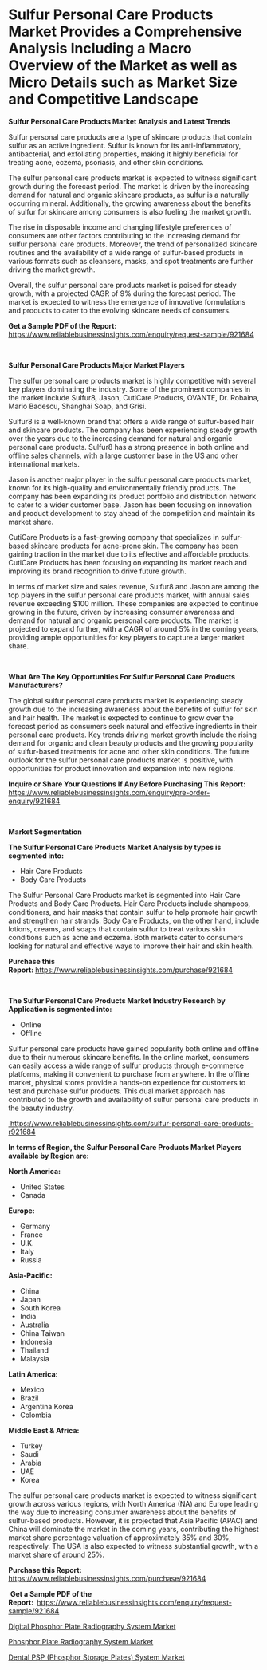 <p><h1>Sulfur Personal Care Products Market Provides a Comprehensive Analysis Including a Macro Overview of the Market as well as Micro Details such as Market Size and Competitive Landscape</h1></p><p><strong>Sulfur Personal Care Products Market Analysis and Latest Trends</strong></p>
<p><p>Sulfur personal care products are a type of skincare products that contain sulfur as an active ingredient. Sulfur is known for its anti-inflammatory, antibacterial, and exfoliating properties, making it highly beneficial for treating acne, eczema, psoriasis, and other skin conditions.</p><p>The sulfur personal care products market is expected to witness significant growth during the forecast period. The market is driven by the increasing demand for natural and organic skincare products, as sulfur is a naturally occurring mineral. Additionally, the growing awareness about the benefits of sulfur for skincare among consumers is also fueling the market growth.</p><p>The rise in disposable income and changing lifestyle preferences of consumers are other factors contributing to the increasing demand for sulfur personal care products. Moreover, the trend of personalized skincare routines and the availability of a wide range of sulfur-based products in various formats such as cleansers, masks, and spot treatments are further driving the market growth.</p><p>Overall, the sulfur personal care products market is poised for steady growth, with a projected CAGR of 9% during the forecast period. The market is expected to witness the emergence of innovative formulations and products to cater to the evolving skincare needs of consumers.</p></p>
<p><strong>Get a Sample PDF of the Report:&nbsp;</strong> <a href="https://www.reliablebusinessinsights.com/enquiry/request-sample/921684">https://www.reliablebusinessinsights.com/enquiry/request-sample/921684</a></p>
<p>&nbsp;</p>
<p><strong>Sulfur Personal Care Products Major Market Players</strong></p>
<p><p>The sulfur personal care products market is highly competitive with several key players dominating the industry. Some of the prominent companies in the market include Sulfur8, Jason, CutiCare Products, OVANTE, Dr. Robaina, Mario Badescu, Shanghai Soap, and Grisi.</p><p>Sulfur8 is a well-known brand that offers a wide range of sulfur-based hair and skincare products. The company has been experiencing steady growth over the years due to the increasing demand for natural and organic personal care products. Sulfur8 has a strong presence in both online and offline sales channels, with a large customer base in the US and other international markets.</p><p>Jason is another major player in the sulfur personal care products market, known for its high-quality and environmentally friendly products. The company has been expanding its product portfolio and distribution network to cater to a wider customer base. Jason has been focusing on innovation and product development to stay ahead of the competition and maintain its market share.</p><p>CutiCare Products is a fast-growing company that specializes in sulfur-based skincare products for acne-prone skin. The company has been gaining traction in the market due to its effective and affordable products. CutiCare Products has been focusing on expanding its market reach and improving its brand recognition to drive future growth.</p><p>In terms of market size and sales revenue, Sulfur8 and Jason are among the top players in the sulfur personal care products market, with annual sales revenue exceeding $100 million. These companies are expected to continue growing in the future, driven by increasing consumer awareness and demand for natural and organic personal care products. The market is projected to expand further, with a CAGR of around 5% in the coming years, providing ample opportunities for key players to capture a larger market share.</p></p>
<p>&nbsp;</p>
<p><strong>What Are The Key Opportunities For Sulfur Personal Care Products Manufacturers?</strong></p>
<p><p>The global sulfur personal care products market is experiencing steady growth due to the increasing awareness about the benefits of sulfur for skin and hair health. The market is expected to continue to grow over the forecast period as consumers seek natural and effective ingredients in their personal care products. Key trends driving market growth include the rising demand for organic and clean beauty products and the growing popularity of sulfur-based treatments for acne and other skin conditions. The future outlook for the sulfur personal care products market is positive, with opportunities for product innovation and expansion into new regions.</p></p>
<p><strong>Inquire or Share Your Questions If Any Before Purchasing This Report:</strong> <a href="https://www.reliablebusinessinsights.com/enquiry/pre-order-enquiry/921684">https://www.reliablebusinessinsights.com/enquiry/pre-order-enquiry/921684</a></p>
<p>&nbsp;</p>
<p><strong>Market Segmentation</strong></p>
<p><strong>The Sulfur Personal Care Products Market Analysis by types is segmented into:</strong></p>
<p><ul><li>Hair Care Products</li><li>Body Care Products</li></ul></p>
<p><p>The Sulfur Personal Care Products market is segmented into Hair Care Products and Body Care Products. Hair Care Products include shampoos, conditioners, and hair masks that contain sulfur to help promote hair growth and strengthen hair strands. Body Care Products, on the other hand, include lotions, creams, and soaps that contain sulfur to treat various skin conditions such as acne and eczema. Both markets cater to consumers looking for natural and effective ways to improve their hair and skin health.</p></p>
<p><strong>Purchase this Report:&nbsp;</strong><a href="https://www.reliablebusinessinsights.com/purchase/921684">https://www.reliablebusinessinsights.com/purchase/921684</a></p>
<p>&nbsp;</p>
<p><strong>The Sulfur Personal Care Products Market Industry Research by Application is segmented into:</strong></p>
<p><ul><li>Online</li><li>Offline</li></ul></p>
<p><p>Sulfur personal care products have gained popularity both online and offline due to their numerous skincare benefits. In the online market, consumers can easily access a wide range of sulfur products through e-commerce platforms, making it convenient to purchase from anywhere. In the offline market, physical stores provide a hands-on experience for customers to test and purchase sulfur products. This dual market approach has contributed to the growth and availability of sulfur personal care products in the beauty industry.</p></p>
<p><a href="https://www.reliablebusinessinsights.com/sulfur-personal-care-products-r921684">&nbsp;https://www.reliablebusinessinsights.com/sulfur-personal-care-products-r921684</a></p>
<p><strong>In terms of Region, the Sulfur Personal Care Products Market Players available by Region are:</strong></p>
<p>
    <p> <strong> North America: </strong>
        <ul>
            <li>United States</li>
            <li>Canada</li>
        </ul>
        </p> 
    <p> <strong> Europe: </strong>
        <ul>
            <li>Germany</li>
            <li>France</li>
            <li>U.K.</li>
            <li>Italy</li>
            <li>Russia</li>
        </ul>
        </p> 
    <p> <strong> Asia-Pacific: </strong>
        <ul>
            <li>China</li>
            <li>Japan</li>
            <li>South Korea</li>
            <li>India</li>
            <li>Australia</li>
            <li>China Taiwan</li>
            <li>Indonesia</li>
            <li>Thailand</li>
            <li>Malaysia</li>
        </ul>
        </p> 
    <p> <strong> Latin America: </strong>
        <ul>
            <li>Mexico</li>
            <li>Brazil</li>
            <li>Argentina Korea</li>
            <li>Colombia</li>
        </ul>
        </p> 
    <p> <strong> Middle East & Africa: </strong>
        <ul>
            <li>Turkey</li>
            <li>Saudi</li>
            <li>Arabia</li>
            <li>UAE</li>
            <li>Korea</li>
        </ul>
    </p>
    </p>
<p><p>The sulfur personal care products market is expected to witness significant growth across various regions, with North America (NA) and Europe leading the way due to increasing consumer awareness about the benefits of sulfur-based products. However, it is projected that Asia Pacific (APAC) and China will dominate the market in the coming years, contributing the highest market share percentage valuation of approximately 35% and 30%, respectively. The USA is also expected to witness substantial growth, with a market share of around 25%.</p></p>
<p><strong>Purchase this Report: </strong><a href="https://www.reliablebusinessinsights.com/purchase/921684">https://www.reliablebusinessinsights.com/purchase/921684</a></p>
<p>&nbsp;<strong>Get a Sample PDF of the Report:&nbsp;&nbsp;</strong><a href="https://www.reliablebusinessinsights.com/enquiry/request-sample/921684">https://www.reliablebusinessinsights.com/enquiry/request-sample/921684</a></p>
<p><strong></strong></p>
<p><p><a href="https://github.com/RyleeBauch2023/Market-Research-Report-List-2/blob/main/digital-phosphor-plate-radiography-system-market.md">Digital Phosphor Plate Radiography System Market</a></p><p><a href="https://github.com/marloy8/Market-Research-Report-List-5/blob/main/phosphor-plate-radiography-system-market.md">Phosphor Plate Radiography System Market</a></p><p><a href="https://github.com/jodemen/Market-Research-Report-List-3/blob/main/dental-psp-phosphor-storage-plates-system-market.md">Dental PSP (Phosphor Storage Plates) System Market</a></p></p>